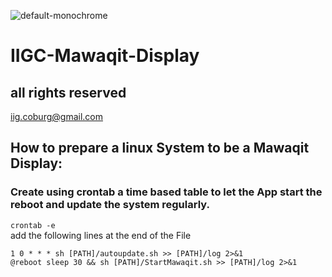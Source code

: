 ![default-monochrome](https://user-images.githubusercontent.com/12692831/228894684-48de352e-b520-4609-be98-d4398056da60.svg)

# IIGC-Mawaqit-Display <br />
## all rights reserved <br />
iig.coburg@gmail.com<br />

## How to prepare a linux System to be a Mawaqit Display:<br />
### Create using crontab a time based table to let the App start the reboot and update the system regularly. <br /> 
```crontab -e ```<br />
add the following lines at the end of the File<br />
```
1 0 * * * sh [PATH]/autoupdate.sh >> [PATH]/log 2>&1 
@reboot sleep 30 && sh [PATH]/StartMawaqit.sh >> [PATH]/log 2>&1
```

